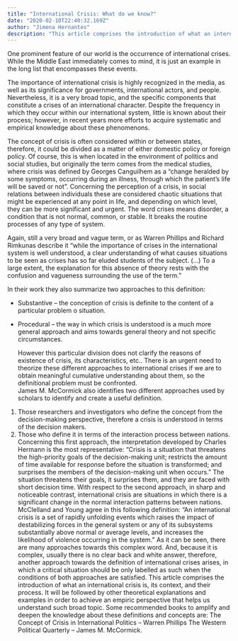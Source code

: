 ```yaml
---
title: "International Crisis: What do we know?"
date: "2020-02-10T22:40:32.169Z"
author: "Jimena Hernantes"
description: "This article comprises the introduction of what an international crisis is, its context, and their process. It will be followed by other theoretical explanations and examples in order to achieve an empiric perspective that helps us understand such broad topic."
---
```


One prominent feature of our world is the occurrence of international crises. While the Middle East immediately comes to mind, it is just an example in the long list that encompasses these events.

The importance of international crisis is highly recognized in the media, as well as its significance for governments, international actors, and people. Nevertheless, it is a very broad topic, and the specific components that constitute a crises of an international character.
Despite the frequency in which they occur within our international system, little is known about their process; however, in recent years more efforts to acquire systematic and empirical knowledge about these phenomenons.

The concept of crisis is often considered within or between states, therefore, it could be divided as a matter of either domestic policy or foreign policy. Of course, this is when located in the environment of politics and social studies, but originally the term comes from the medical studies, where crisis was defined by Georges Canguilhem as a “change heralded by some symptoms, occurring during an illness, through which the patient’s life will be saved or not”.
Concerning the perception of a crisis, in social relations between individuals these are considered chaotic situations that might be experienced at any point in life, and depending on which level, they can be more significant and urgent. The word crises means disorder, a condition that is not normal, common, or stable. It breaks the routine processes of any type of system.

Again, still a very broad and vague term, or as Warren Phillips and Richard Rimkunas describe it
“while the importance of crises in the international system is well understood, a clear understanding of what causes situations to be seen as crises has so far eluded students of the subject. (…) To a large extent, the explanation for this absence of theory rests with the confusion and vagueness surrounding the use of the term.”

In their work they also summarize two approaches to this definition:

- Substantive – the conception of crisis is definite to the content of a particular problem o situation.
- Procedural – the way in which crisis is understood is a much more general approach and aims towards general theory and not specific circumstances.

  However this particular division does not clarify the reasons of existence of crisis, its characteristics, etc..
  There is an urgent need to theorize these different approaches to international crises if we are to obtain meaningful cumulative understanding about them, so the definitional problem must be confronted.  
  James M. McCormick also identifies two different approaches used by scholars to identify and create a useful definition.

1. Those researchers and investigators who define the concept from the decision-making perspective, therefore a crisis is understood in terms of the decision makers.
2. Those who define it in terms of the interaction process between nations.
   Concerning this first approach, the interpretation developed by Charles Hermann is the most representative:
   “Crisis is a situation that threatens the high-priority goals of the decision-making unit; restricts the amount of time available for response before the situation is transformed; and surprises the members of the decision-making unit when occurs.”
   The situation threatens their goals, it surprises them, and they are faced with short decision time.
   With respect to the second approach, in sharp and noticeable contrast, international crisis are situations in which there is a significant change in the normal interaction patterns between nations. McClelland and Young agree in this following definition:
   “An international crisis is a set of rapidly unfolding events which raises the impact of destabilizing forces in the general system or any of its subsystems substantially above normal or average levels, and increases the likelihood of violence occurring in the system.”
   As it can be seen, there are many approaches towards this complex word. And, because it is complex, usually there is no clear back and white answer, therefore, another approach towards the definition of international crises arises, in which a critical situation should be only labelled as such when the conditions of both approaches are satisfied.
   This article comprises the introduction of what an international crisis is, its context, and their process. It will be followed by other theoretical explanations and examples in order to achieve an empiric perspective that helps us understand such broad topic.
   Some recommended books to amplify and deepen the knowledge about these definitions and concepts are:
   The Concept of Crisis in International Politics – Warren Phillips
   The Western Political Quarterly – James M. McCormick.

